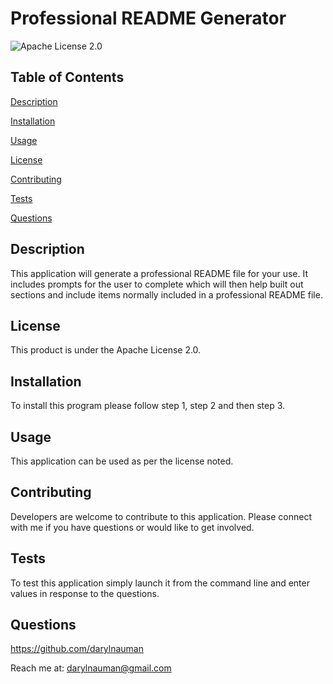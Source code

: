 # Professional README Generator
![Apache License 2.0](https://img.shields.io/badge/license-Apache%20License%202.0-blue.svg)
## Table of Contents

[Description](#description)

[Installation](#installation)

[Usage](#usage)

[License](#license)

[Contributing](#contributing)

[Tests](#tests)

[Questions](#questions)


## Description
This application will generate a professional README file for your use. It includes prompts for the user to complete which will then help built out sections and include items normally included in a professional README file.

## License
This product is under the Apache License 2.0.

## Installation
To install this program please follow step 1, step 2 and then step 3.

## Usage
This application can be used as per the license noted.

## Contributing
Developers are welcome to contribute to this application. Please connect with me if you have questions or would like to get involved.

## Tests
To test this application simply launch it from the command line and enter values in response to the questions.

## Questions
https://github.com/darylnauman 

Reach me at: darylnauman@gmail.com